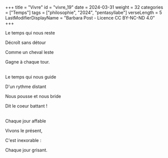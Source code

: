 +++
title = "Vivre"
id = "vivre_19"
date = 2024-03-31
weight = 32
categories = ["Temps"]
tags = ["philosophie", "2024", "pentasyllabe"]
verseLength = 5
LastModifierDisplayName = "Barbara Post - Licence CC BY-NC-ND 4.0"
+++

Le temps qui nous reste

Décroît sans détour

Comme un cheval leste

Gagne à chaque tour.

 \
Le temps qui nous guide

D'un rythme distant

Nous pousse et nous bride

Dit le coeur battant !

 \
Chaque jour affable

Vivons le présent,

C'est inexorable :

Chaque jour grisant.
